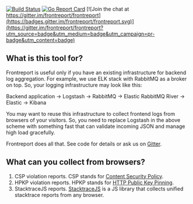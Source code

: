 [![Build Status](https://travis-ci.org/skbkontur/frontreport.svg?branch=master)](https://travis-ci.org/skbkontur/frontreport) [![Go Report Card](https://goreportcard.com/badge/github.com/skbkontur/frontreport)](https://goreportcard.com/report/github.com/skbkontur/frontreport) [![Join the chat at https://gitter.im/frontreport/frontreport](https://badges.gitter.im/frontreport/frontreport.svg)](https://gitter.im/frontreport/frontreport?utm_source=badge&utm_medium=badge&utm_campaign=pr-badge&utm_content=badge)

## What is this tool for?

Frontreport is useful only if you have an existing infrastructure for backend log aggregation. For example, we use ELK stack with RabbitMQ as a broker on top. So, your logging infrastructure may look like this:

Backend application → Logstash → RabbitMQ → Elastic RabbitMQ River → Elastic → Kibana

You may want to reuse this infrastructure to collect frontend logs from browsers of your visitors. So, you need to replace Logstash in the above scheme with something fast that can validate incoming JSON and manage high load gracefully.

Frontreport does all that. See code for details or ask us on [Gitter][].


## What can you collect from browsers?

1. CSP violation reports. CSP stands for [Content Security Policy][].
2. HPKP violation reports. HPKP stands for [HTTP Public Key Pinning][].
3. StacktraceJS reports. [StacktraceJS][] is a JS library that collects unified stacktrace reports from any browser.


[Content Security Policy]: http://en.wikipedia.org/wiki/Content_Security_Policy
[HTTP Public Key Pinning]: https://en.wikipedia.org/wiki/HTTP_Public_Key_Pinning
[StacktraceJS]:            https://www.stacktracejs.com
[Gitter]:                  https://gitter.im/frontreport/frontreport
